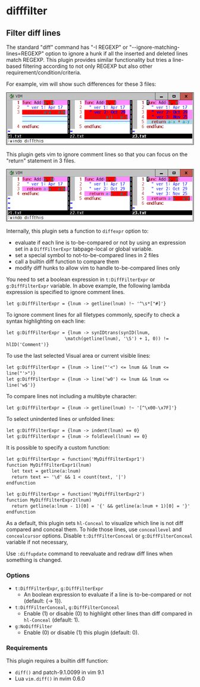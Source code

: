 # difffilter

## Filter diff lines

The standard "diff" command has "-I REGEXP" or
"--ignore-matching-lines=REGEXP" option to ignore a hunk if all the inserted
and deleted lines match REGEXP. This plugin provides similar functionality but
tries a line-based filtering according to not only REGEXP but also other
requirement/condition/criteria.

For example, vim will show such differences for these 3 files:

![sample1](sample1.png)

This plugin gets vim to ignore comment lines so that you can focus on the
"return" statement in 3 files.

![sample2](sample2.png)

Internally, this plugin sets a function to `diffexpr` option to:
* evaluate if each line is to-be-compared or not by using an expression
  set in a `DiffFilterExpr` tabpage-local or global variable.
* set a special symbol to not-to-be-compared lines in 2 files
* call a builtin diff function to compare them
* modify diff hunks to allow vim to handle to-be-compared lines only

You need to set a boolean expression in `t:DiffFilterExpr` or
`g:DiffFilterExpr` variable. In above example, the following lambda
expression is specified to ignore comment lines.
```
let g:DiffFilterExpr = {lnum -> getline(lnum) !~ '^\s*["#]'}
```
To ignore comment lines for  all filetypes commonly, specify to check a syntax
highlighting on each line:
```
let g:DiffFilterExpr = {lnum -> synIDtrans(synID(lnum,
                      \match(getline(lnum), '\S') + 1, 0)) != hlID('Comment')}
```
To use the last selected Visual area or current visible lines:
```
let g:DiffFilterExpr = {lnum -> line("'<") <= lnum && lnum <= line("'>")}
let g:DiffFilterExpr = {lnum -> line('w0') <= lnum && lnum <= line('w$')}
```
To compare lines not including a multibyte character:
```
let g:DiffFilterExpr = {lnum -> getline(lnum) !~ '[^\x00-\x7F]'}
```
To select unindented lines or unfolded lines:
```
let g:DiffFilterExpr = {lnum -> indent(lnum) == 0}
let g:DiffFilterExpr = {lnum -> foldlevel(lnum) == 0}
```
It is possible to specify a custom function:
```
let g:DiffFilterExpr = function('MyDiffFilterExpr1')
function MyDiffFilterExpr1(lnum)
  let text = getline(a:lnum)
  return text =~ '\d' && 1 < count(text, '|')
endfunction
```
```
let g:DiffFilterExpr = function('MyDiffFilterExpr2')
function MyDiffFilterExpr2(lnum)
  return getline(a:lnum - 1)[0] = '{' && getline(a:lnum + 1)[0] = '}'
endfunction
```
As a default, this plugin sets `hl-Conceal` to visualize which line is not
diff compared and conceal them. To hide those lines, use `conceallevel` and
`concealcursor` options. Disable `t:DiffFilterConceal` or
`g:DiffFilterConceal` variable if not necessary,

Use `:diffupdate` command to reevaluate and redraw diff lines when something
is changed.

### Options

* `t:DiffFilterExpr`, `g:DiffFilterExpr`
  * An boolean expression to evaluate if a line is to-be-compared or not
    (default: {-> 1}).
* `t:DiffFilterConceal`, `g:DiffFilterConceal`
  * Enable (1) or disable (0) to highlight other lines than diff compared in
    `hl-Conceal` (default: 1).
* `g:NoDiffFilter`
  * Enable (0) or disable (1) this plugin (default: 0).

### Requirements

This plugin requires a builtin diff function:
* `diff()` and patch-9.1.0099 in vim 9.1
* Lua `vim.diff()` in nvim 0.6.0
